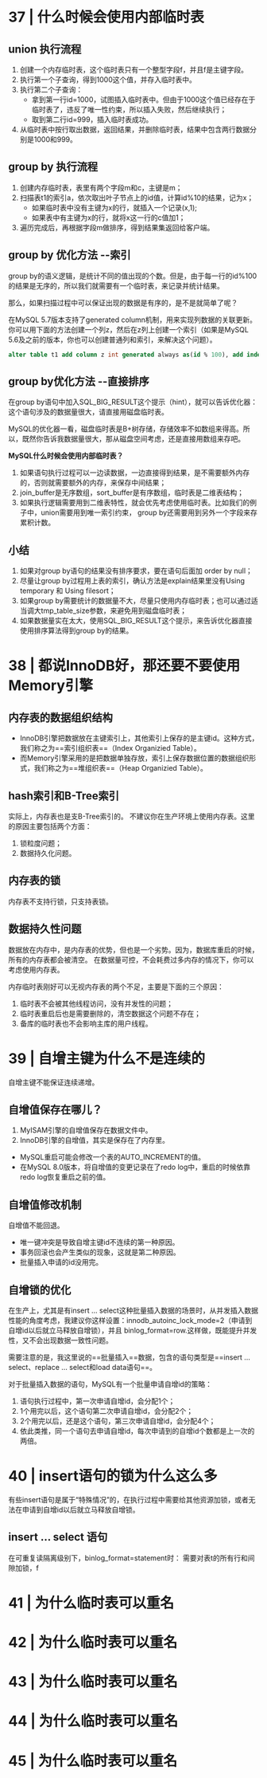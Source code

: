 # 37 | 什么时候会使用内部临时表
## union 执行流程
1. 创建一个内存临时表，这个临时表只有一个整型字段f，并且f是主键字段。
2. 执行第一个子查询，得到1000这个值，并存入临时表中。
3. 执行第二个子查询：
	- 拿到第一行id=1000，试图插入临时表中。但由于1000这个值已经存在于临时表了，违反了唯一性约束，所以插入失败，然后继续执行；
	- 取到第二行id=999，插入临时表成功。
4. 从临时表中按行取出数据，返回结果，并删除临时表，结果中包含两行数据分别是1000和999。

## group by 执行流程
1. 创建内存临时表，表里有两个字段m和c，主键是m；
2. 扫描表t1的索引a，依次取出叶子节点上的id值，计算id%10的结果，记为x；
	- 如果临时表中没有主键为x的行，就插入一个记录(x,1);
	- 如果表中有主键为x的行，就将x这一行的c值加1；
3. 遍历完成后，再根据字段m做排序，得到结果集返回给客户端。

## group by 优化方法 --索引
group by的语义逻辑，是统计不同的值出现的个数。但是，由于每一行的id%100的结果是无序的，所以我们就需要有一个临时表，来记录并统计结果。

那么，如果扫描过程中可以保证出现的数据是有序的，是不是就简单了呢？

在MySQL 5.7版本支持了generated column机制，用来实现列数据的关联更新。你可以用下面的方法创建一个列z，然后在z列上创建一个索引（如果是MySQL 5.6及之前的版本，你也可以创建普通列和索引，来解决这个问题）。
```sql
alter table t1 add column z int generated always as(id % 100), add index(z);
```

## group by优化方法 --直接排序
在group by语句中加入SQL_BIG_RESULT这个提示（hint），就可以告诉优化器：这个语句涉及的数据量很大，请直接用磁盘临时表。

MySQL的优化器一看，磁盘临时表是B+树存储，存储效率不如数组来得高。所以，既然你告诉我数据量很大，那从磁盘空间考虑，还是直接用数组来存吧。

**MySQL什么时候会使用内部临时表？**
1. 如果语句执行过程可以一边读数据，一边直接得到结果，是不需要额外内存的，否则就需要额外的内存，来保存中间结果；
2. join_buffer是无序数组，sort_buffer是有序数组，临时表是二维表结构；
3. 如果执行逻辑需要用到二维表特性，就会优先考虑使用临时表。比如我们的例子中，union需要用到唯一索引约束， group by还需要用到另外一个字段来存累积计数。

## 小结
1. 如果对group by语句的结果没有排序要求，要在语句后面加 order by null；
2. 尽量让group by过程用上表的索引，确认方法是explain结果里没有Using temporary 和 Using filesort；
3. 如果group by需要统计的数据量不大，尽量只使用内存临时表；也可以通过适当调大tmp_table_size参数，来避免用到磁盘临时表；
4. 如果数据量实在太大，使用SQL_BIG_RESULT这个提示，来告诉优化器直接使用排序算法得到group by的结果。

# 38 | 都说InnoDB好，那还要不要使用Memory引擎
## 内存表的数据组织结构
- InnoDB引擎把数据放在主键索引上，其他索引上保存的是主键id。这种方式，我们称之为==索引组织表==（Index Organizied Table）。
- 而Memory引擎采用的是把数据单独存放，索引上保存数据位置的数据组织形式，我们称之为==堆组织表==（Heap Organizied Table）。

## hash索引和B-Tree索引
实际上，内存表也是支B-Tree索引的。
不建议你在生产环境上使用内存表。这里的原因主要包括两个方面：
1. 锁粒度问题；
2. 数据持久化问题。

## 内存表的锁
内存表不支持行锁，只支持表锁。

## 数据持久性问题
数据放在内存中，是内存表的优势，但也是一个劣势。因为，数据库重启的时候，所有的内存表都会被清空。
在数据量可控，不会耗费过多内存的情况下，你可以考虑使用内存表。

内存临时表刚好可以无视内存表的两个不足，主要是下面的三个原因：
1. 临时表不会被其他线程访问，没有并发性的问题；
2. 临时表重启后也是需要删除的，清空数据这个问题不存在；
3. 备库的临时表也不会影响主库的用户线程。

# 39 | 自增主键为什么不是连续的
自增主键不能保证连续递增。
## 自增值保存在哪儿？
1. MyISAM引擎的自增值保存在数据文件中。
2. InnoDB引擎的自增值，其实是保存在了内存里。
- MySQL重启可能会修改一个表的AUTO_INCREMENT的值。
- 在MySQL 8.0版本，将自增值的变更记录在了redo log中，重启的时候依靠redo log恢复重启之前的值。

## 自增值修改机制
自增值不能回退。
- 唯一键冲突是导致自增主键id不连续的第一种原因。
- 事务回滚也会产生类似的现象，这就是第二种原因。
- 批量插入申请的id没用完。

## 自增锁的优化
在生产上，尤其是有insert … select这种批量插入数据的场景时，从并发插入数据性能的角度考虑，我建议你这样设置：innodb_autoinc_lock_mode=2（申请到自增id以后就立马释放自增锁），并且 binlog_format=row.这样做，既能提升并发性，又不会出现数据一致性问题。

需要注意的是，我这里说的==批量插入==数据，包含的语句类型是==insert … select、replace … select和load data语句==。

对于批量插入数据的语句，MySQL有一个批量申请自增id的策略：
1. 语句执行过程中，第一次申请自增id，会分配1个；
2. 1个用完以后，这个语句第二次申请自增id，会分配2个；
3. 2个用完以后，还是这个语句，第三次申请自增id，会分配4个；
4. 依此类推，同一个语句去申请自增id，每次申请到的自增id个数都是上一次的两倍。

# 40 | insert语句的锁为什么这么多
有些insert语句是属于“特殊情况”的，在执行过程中需要给其他资源加锁，或者无法在申请到自增id以后就立马释放自增锁。

## insert … select 语句
在可重复读隔离级别下，binlog_format=statement时：
需要对表t的所有行和间隙加锁，f

# 41 | 为什么临时表可以重名
# 42 | 为什么临时表可以重名
# 43 | 为什么临时表可以重名
# 44 | 为什么临时表可以重名
# 45 | 为什么临时表可以重名